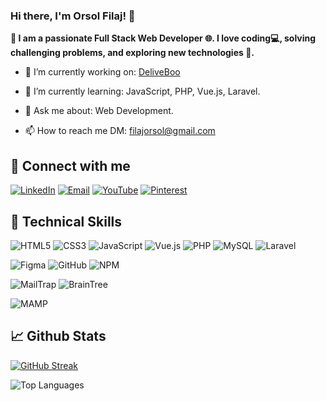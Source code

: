 ### Hi there, I'm Orsol Filaj! 👋
**🌟 I am a passionate Full Stack Web Developer 🌐. I love coding💻, solving challenging problems, and exploring new technologies 🚀.**


- 🔭 I’m currently working on: [DeliveBoo](https://github.com/orsoli/deliveboo-laravel10)

- 🌱 I’m currently learning: JavaScript, PHP, Vue.js, Laravel.

- 💬 Ask me about: Web Development.

- 📫 How to reach me DM: filajorsol@gmail.com

## 🤝 Connect with me 
[![LinkedIn](https://img.shields.io/badge/LinkedIn-0077B5?style=flat&logo=linkedin&logoColor=white)](https://www.linkedin.com/in/orsol-filaj-b8129b33a/) [![Email](https://img.shields.io/badge/Email-D14836?style=flat&logo=gmail&logoColor=white)](filajorsol@gmail.com) [![YouTube](https://img.shields.io/badge/YouTube-FF0000?style=flat&logo=youtube&logoColor=white)](https://www.youtube.com/channel/UCcP_JtPqyZOM1IxRHWfbUEw) [![Pinterest](https://img.shields.io/badge/Pinterest-E60023?style=flat&logo=pinterest&logoColor=white)](https://www.pinterest.com/orsolf/_profile/)

## 💼 Technical Skills
![HTML5](https://img.shields.io/badge/Code-HTML5-red)
![CSS3](https://img.shields.io/badge/Style-CSS-blue)
![JavaScript](https://img.shields.io/badge/Code-JavaScript-yellow)
![Vue.js](https://img.shields.io/badge/Framework-Vue.js-darkgreen)
![PHP](https://img.shields.io/badge/Code-PHP-lightblue)
![MySQL](https://img.shields.io/badge/DataBase-MySQL-orange)
![Laravel](https://img.shields.io/badge/Framework-Laravel-darkred)

![Figma](https://img.shields.io/badge/Tools-Figma-pink)
![GitHub](https://img.shields.io/badge/Tools-GitHub-black)
![NPM](https://img.shields.io/badge/Tools-NPM-darkred)

![MailTrap](https://img.shields.io/badge/TestingTools-MailTrap-green)
![BrainTree](https://img.shields.io/badge/TestingTools-BrainTree-darkblue)

![MAMP](https://img.shields.io/badge/Server-MAMP-lightblue)

## 📈 Github Stats

[![GitHub Streak](https://streak-stats.demolab.com?user=orsoli&theme=dark&hide_border=true&mode=weekly)](https://git.io/streak-stats)

![Top Languages](https://github-readme-stats.vercel.app/api/top-langs/?username=orsoli&layout=compact&theme=dark&hide_border=true)
